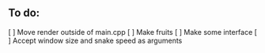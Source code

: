 ## To do:
[ ] Move render outside of main.cpp
[ ] Make fruits
[ ] Make some interface
[ ] Accept window size and snake speed as arguments

